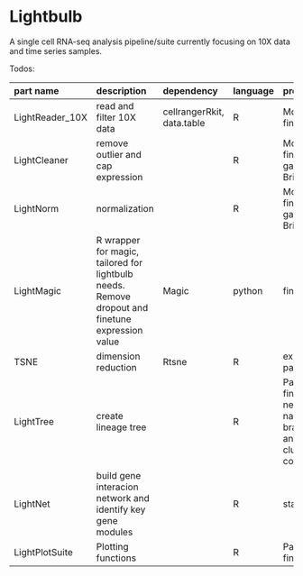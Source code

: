 # Lightbulb

A single cell RNA-seq analysis pipeline/suite currently focusing on 10X data and time series samples.

Todos:

|part name          | description	             | dependency |	language |	progress |
|:----------------- |:-------------------------- |:---------- |:-------- |:---------------------------|
|LightReader_10X    | read and filter 10X data   |	cellrangerRkit, data.table |	R |	Mostly finished |
|LightCleaner       |	remove outlier and cap expression |	|	R |	Mostly finished, gave to Brian |
|LightNorm          |   normalization              |    | R     | Mostly finished, gave to Brian |
|LightMagic         |	R wrapper for magic, tailored for lightbulb needs. Remove dropout and finetune expression value |	Magic |	python |	finished |
|TSNE               |	dimension reduction        |	Rtsne |	R |	existing package | need to test other algo
|LightTree          |	create lineage tree        |	|	R |	Partial finished, need to narrow the branch and refine cluster connection |
|LightNet           |	build gene interacion network and identify key gene modules |	|	R |	starting |
|LightPlotSuite |	Plotting functions | |	R |	Partial finished |
